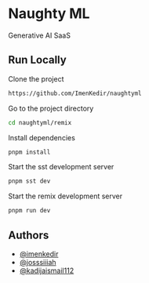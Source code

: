 # Naughty ML

Generative AI SaaS

## Run Locally

Clone the project

```bash
https://github.com/ImenKedir/naughtyml
```

Go to the project directory

```bash
cd naughtyml/remix
```

Install dependencies

```bash
pnpm install
```

Start the sst development server

```bash
pnpm sst dev
```

Start the remix development server

```bash
pnpm run dev
```


## Authors

- [@imenkedir](https://www.github.com/imenkedir)
- [@josssiiiah](https://github.com/Josssiiiah)
- [@kadijaismail112](https://github.com/kadijaismail112)
